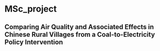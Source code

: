 # MSc_project
## Comparing Air Quality and Associated Effects in Chinese Rural Villages from a Coal-to-Electricity Policy Intervention